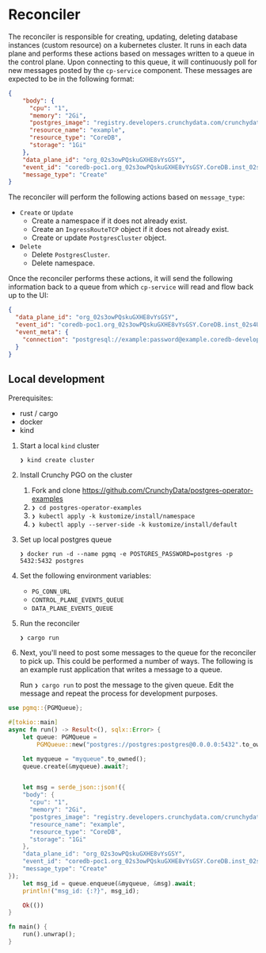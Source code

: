 # Reconciler

The reconciler is responsible for creating, updating, deleting database instances (custom resource) on a kubernetes cluster.
It runs in each data plane and performs these actions based on messages written to a queue in the control plane.
Upon connecting to this queue, it will continuously poll for new messages posted by the `cp-service` component. 
These messages are expected to be in the following format:
```json
{
    "body": {
      "cpu": "1",
      "memory": "2Gi",
      "postgres_image": "registry.developers.crunchydata.com/crunchydata/crunchy-postgres:ubi8-14.6-2",
      "resource_name": "example",
      "resource_type": "CoreDB",
      "storage": "1Gi"
    },
    "data_plane_id": "org_02s3owPQskuGXHE8vYsGSY",
    "event_id": "coredb-poc1.org_02s3owPQskuGXHE8vYsGSY.CoreDB.inst_02s4UKVbRy34SAYVSwZq2H",
    "message_type": "Create"
}
```

The reconciler will perform the following actions based on `message_type`:
- `Create` or `Update`
  - Create a namespace if it does not already exist.
  - Create an `IngressRouteTCP` object if it does not already exist.
  - Create or update `PostgresCluster` object.
- `Delete`
  - Delete `PostgresCluster`.
  - Delete namespace.

Once the reconciler performs these actions, it will send the following information back to a queue from which
`cp-service` will read and flow back up to the UI:
```json
{
  "data_plane_id": "org_02s3owPQskuGXHE8vYsGSY",
  "event_id": "coredb-poc1.org_02s3owPQskuGXHE8vYsGSY.CoreDB.inst_02s4UKVbRy34SAYVSwZq2H",
  "event_meta": {
    "connection": "postgresql://example:password@example.coredb-development.com:5432"
  }
}
```

## Local development
Prerequisites:
- rust / cargo
- docker
- kind

1. Start a local `kind` cluster

   `❯ kind create cluster`


1. Install Crunchy PGO on the cluster
   1. Fork and clone https://github.com/CrunchyData/postgres-operator-examples
   2. `❯ cd postgres-operator-examples`
   3. `❯ kubectl apply -k kustomize/install/namespace`
   4. `❯ kubectl apply --server-side -k kustomize/install/default`


1. Set up local postgres queue

   `❯ docker run -d --name pgmq -e POSTGRES_PASSWORD=postgres -p 5432:5432 postgres`


1. Set the following environment variables:
   - `PG_CONN_URL`
   - `CONTROL_PLANE_EVENTS_QUEUE`
   - `DATA_PLANE_EVENTS_QUEUE`


1. Run the reconciler

   `❯ cargo run`


1. Next, you'll need to post some messages to the queue for the reconciler to pick up. This could be performed a number of ways.
   The following is an example rust application that writes a message to a queue.

    Run `❯ cargo run` to post the message to the given queue. Edit the message and repeat the process for development purposes.

```rust
use pgmq::{PGMQueue};

#[tokio::main]
async fn run() -> Result<(), sqlx::Error> {
    let queue: PGMQueue =
        PGMQueue::new("postgres://postgres:postgres@0.0.0.0:5432".to_owned()).await;

    let myqueue = "myqueue".to_owned();
    queue.create(&myqueue).await?;


    let msg = serde_json::json!({
    "body": {
      "cpu": "1",
      "memory": "2Gi",
      "postgres_image": "registry.developers.crunchydata.com/crunchydata/crunchy-postgres:ubi8-14.6-2",
      "resource_name": "example",
      "resource_type": "CoreDB",
      "storage": "1Gi"
    },
    "data_plane_id": "org_02s3owPQskuGXHE8vYsGSY",
    "event_id": "coredb-poc1.org_02s3owPQskuGXHE8vYsGSY.CoreDB.inst_02s4UKVbRy34SAYVSwZq2H",
    "message_type": "Create"
});
    let msg_id = queue.enqueue(&myqueue, &msg).await;
    println!("msg_id: {:?}", msg_id);

    Ok(())
}

fn main() {
    run().unwrap();
}
```
